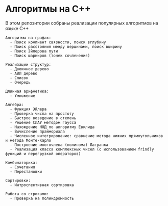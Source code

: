 # Алгоритмы на C++ 

   В этом репозитории собраны реализации популярных алгоритмов на языке C++ 
   
    Алгоритмы на графах: 
      - Поиск компнент связности, поиск вглубину
      - Поиск расстояния между вершинами, поиск вширину
      - Поиск Эйлерова пути
      - Поиск шарниров (точек сочленения)
    
    Реализации структур:
      - Двоичное дерево
      - АВЛ дерево
      - Список
      - Очередь
      
    Длинная арифметика: 
      - Умножение
    
    Алгебра: 
      - Функция Эйлера
      - Проверка числа на простоту
      - Быстрое возвдение в степень
      - Решение СЛАУ методом Гаусса
      - Нахождение НОД по алгоритму Евклида
      - Вычисление праймориала
      - Численное интегрирование: сравнение метода нижних прямоугольников и метода Монте-Карло
      - Построение многочлена (полинома) Лагранжа
      - Реализация класса комплексных чисел (с использованием frindly функций и перегрузкой операторов)
     
    Комбинаторика:
      - Сочетания 
      - Перестановки
      
    Сортировки:
      - Интроспективная сортировка
    
    Работа со строками:
      - Проверка на полиндромность
      
      
